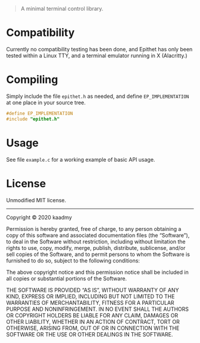 
> A minimal terminal control library.

# Compatibility

Currently no compatibility testing has been done, and Epithet has only been tested within a Linux TTY, and a terminal emulator running in X (Alacritty.)

# Compiling

Simply include the file `epithet.h` as needed, and define `EP_IMPLEMENTATION` at one place in your source tree.

```c
#define EP_IMPLEMENTATION
#include "epithet.h"
```

# Usage

See file `example.c` for a working example of basic API usage.


# License

Unmodified MIT license.

***

Copyright © 2020 kaadmy

Permission is hereby granted, free of charge, to any person obtaining a copy of this software and associated documentation files (the “Software”), to deal in the Software without restriction, including without limitation the rights to use, copy, modify, merge, publish, distribute, sublicense, and/or sell copies of the Software, and to permit persons to whom the Software is furnished to do so, subject to the following conditions:

The above copyright notice and this permission notice shall be included in all copies or substantial portions of the Software.

THE SOFTWARE IS PROVIDED “AS IS”, WITHOUT WARRANTY OF ANY KIND, EXPRESS OR IMPLIED, INCLUDING BUT NOT LIMITED TO THE WARRANTIES OF MERCHANTABILITY, FITNESS FOR A PARTICULAR PURPOSE AND NONINFRINGEMENT. IN NO EVENT SHALL THE AUTHORS OR COPYRIGHT HOLDERS BE LIABLE FOR ANY CLAIM, DAMAGES OR OTHER LIABILITY, WHETHER IN AN ACTION OF CONTRACT, TORT OR OTHERWISE, ARISING FROM, OUT OF OR IN CONNECTION WITH THE SOFTWARE OR THE USE OR OTHER DEALINGS IN THE SOFTWARE.
